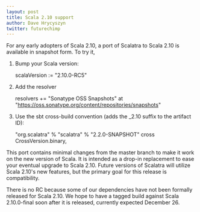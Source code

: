 ```yaml
---
layout: post
title: Scala 2.10 support
author: Dave Hrycyszyn
twitter: futurechimp
---
```


For any early adopters of Scala 2.10, a port of Scalatra to Scala 2.10
is available in snapshot form.  To try it,

1) Bump your Scala version:

    scalaVersion := "2.10.0-RC5"

2) Add the resolver

    resolvers += "Sonatype OSS Snapshots" at "https://oss.sonatype.org/content/repositories/snapshots"

3) Use the sbt cross-build convention (adds the _2.10 suffix to the
artifact ID):

    "org.scalatra" % "scalatra" % "2.2.0-SNAPSHOT" cross CrossVersion.binary,

This port contains minimal changes from the master branch to make it
work on the new version of Scala. It is intended as a drop-in
replacement to ease your eventual upgrade to Scala 2.10. Future
versions of Scalatra will utilize Scala 2.10's new features, but the
primary goal for this release is compatibility.

There is no RC because some of our dependencies have not been formally
released for Scala 2.10.  We hope to have a tagged build against Scala
2.10.0-final soon after it is released, currently expected December
26.